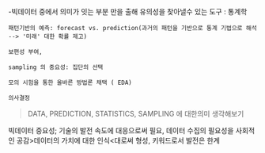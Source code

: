 -빅데이터 중에서 의미가 잇는 부분 만을 출해 유의성을 찾아낼수 있는 도구 : 통계학 

	패턴기반의 예측: forecast vs. prediction(과거의 패턴을 기반으로 통계 기법으로 해석 --> '미래' 대한 확률 제고)

	보편성 부여, 

	sampling 의 중요성: 집단의 선택

	모의 시험을 통한 올바른 방법론 채택 ( EDA)

	의사결정

	


>DATA, PREDICTION, STATISTICS, SAMPLING 에 대한의미 생각해보기

빅데이터 중요성; 기술의 발전 속도에 대응으로써 필요, 데이터 수집의 필요성을 사회적인 공감>데이터의 가치에 대한 인식<대로써 형성,
		 키워드로서 발전은 한계 
		 

